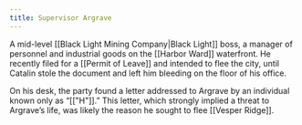 ```yaml
---
title: Supervisor Argrave
---
```


A mid-level [[Black Light Mining Company|Black Light]] boss, a manager of personnel and industrial goods on the [[Harbor Ward]] waterfront. He recently filed for a [[Permit of Leave]] and intended to flee the city, until Catalin stole the document and left him bleeding on the floor of his office.

On his desk, the party found a letter addressed to Argrave by an individual known only as “[["H"]].” This letter, which strongly implied a threat to Argrave’s life, was likely the reason he sought to flee [[Vesper Ridge]].